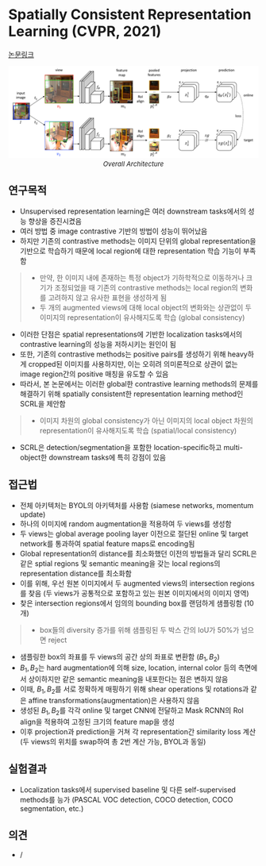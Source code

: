 # Spatially Consistent Representation Learning (CVPR, 2021)

[논문링크](https://openaccess.thecvf.com/content/CVPR2021/html/Roh_Spatially_Consistent_Representation_Learning_CVPR_2021_paper.html)

<p align="center">
    <img width="600" alt='fig1' src="./img/05_14_01.png?raw=true"></br>
    <em><font size=2>Overall Architecture</font></em>
</p>

## 연구목적
- Unsupervised representation learning은 여러 downstream tasks에서의 성능 향상을 증진시켰음
- 여러 방법 중 image contrastive 기반의 방법이 성능이 뛰어났음
- 하지만 기존의 contrastive methods는 이미지 단위의 global representation을 기반으로 학습하기 때문에 local region에 대한 representation 학습 기능이 부족함
> - 만약, 한 이미지 내에 존재하는 특정 object가 기하학적으로 이동하거나 크기가 조정되었을 때 기존의 contrastive methods는 local region의 변화를 고려하지 않고 유사한 표현을 생성하게 됨
> - 두 개의 augmented views에 대해 local object의 변화와는 상관없이 두 이미지의 representation이 유사해지도록 학습 (global consistency)
- 이러한 단점은 spatial representations에 기반한 localization tasks에서의 contrastive learning의 성능을 저하시키는 원인이 됨
- 또한, 기존의 contrastive methods는 positive pairs를 생성하기 위해 heavy하게 cropped된 이미지를 사용하지만, 이는 오히려 의미론적으로 상관이 없는 image region간의 positive 매칭을 유도할 수 있음
- 따라서, 본 논문에서는 이러한 global한 contrastive learning methods의 문제를 해결하기 위해 spatially consistent한 representation learning method인 SCRL을 제안함
> - 이미지 차원의 global consistency가 아닌 이미지의 local object 차원의 representation이 유사해지도록 학습 (spatial/local consistency)
- SCRL은 detection/segmentation을 포함한 location-specific하고 multi-object한 downstream tasks에 특히 강점이 있음

## 접근법
- 전체 아키텍처는 BYOL의 아키텍처를 사용함 (siamese networks, momentum update)
- 하나의 이미지에 random augmentation을 적용하여 두 views를 생성함
- 두 views는 global average pooling layer 이전으로 절단된 online 및 target network를 통과하여 spatial feature maps로 encoding됨
- Global representation의 distance를 최소화했던 이전의 방법들과 달리 SCRL은 같은 sptial regions 및 semantic meaning을 갖는 local regions의 representation distance를 최소화함
- 이를 위해, 우선 원본 이미지에서 두 augmented views의 intersection regions를 찾음 (두 views가 공통적으로 포함하고 있는 원본 이미지에서의 이미지 영역)
- 찾은 intersection regions에서 임의의 bounding box를 랜덤하게 샘플링함 (10개)
> - box들의 diversity 증가를 위해 샘플링된 두 박스 간의 IoU가 50%가 넘으면 reject
- 샘플링한 box의 좌표를 두 views의 공간 상의 좌표로 변환함 ($B_1, B_2$)
- $B_1, B_2$는 hard augmentation에 의해 size, location, internal color 등의 측면에서 상이하지만 같은 semantic meaning을 내포한다는 점은 변하지 않음
- 이때, $B_1, B_2$를 서로 정확하게 매핑하기 위해 shear operations 및 rotations과 같은 affine transformations(augmentation)은 사용하지 않음
- 생성된 $B_1, B_2$를 각각 online 및 target CNN에 전달하고 Mask RCNN의 RoI align을 적용하여 고정된 크기의 feature map을 생성
- 이후 projection과 prediction을 거쳐 각 representation간 similarity loss 계산 (두 views의 위치를 swap하여 총 2번 계산 가능, BYOL과 동일)

## 실험결과
- Localization tasks에서 supervised baseline 및 다른 self-supervised methods를 능가 (PASCAL VOC detection, COCO detection, COCO segmentation, etc.)

## 의견
- /